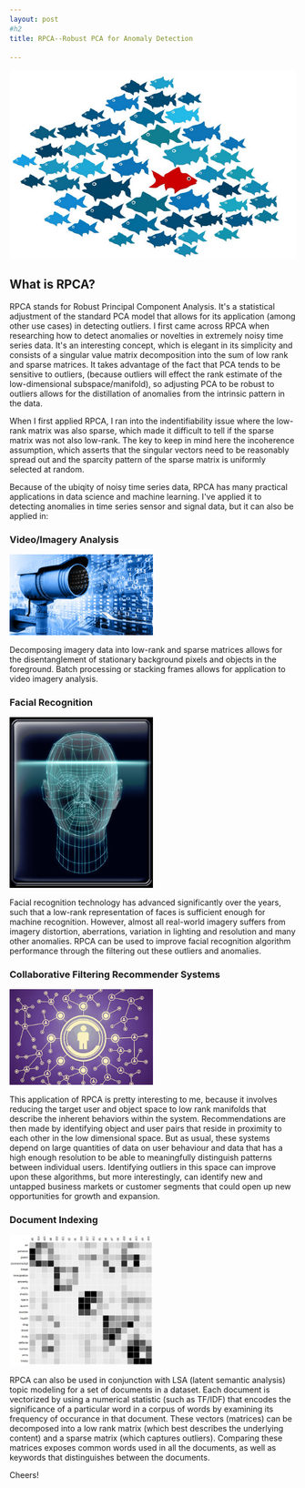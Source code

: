 ```yaml
---
layout: post
#h2
title: RPCA--Robust PCA for Anomaly Detection 

---
```

![alt_text](/pics/anomalydet.png) 


## What is RPCA?
RPCA stands for Robust Principal Component Analysis.  It's a statistical adjustment of the standard PCA model that allows for its application (among other use cases) in detecting outliers.  I first came across RPCA when researching how to detect anomalies or novelties in extremely noisy time series data.  It's an interesting concept, which is elegant in its simplicity and consists of a singular value matrix decomposition into the sum of low rank and sparse matrices.  It takes advantage of the fact that PCA tends to be sensitive to outliers, (because outliers will effect the rank estimate of the low-dimensional subspace/manifold), so adjusting PCA to be robust to outliers allows for the distillation of anomalies from the intrinsic pattern in the data.  


When I first applied RPCA, I ran into the indentifiability issue where the low-rank matrix was also sparse, which made it difficult to tell if the sparse matrix was not also low-rank.  The key to keep in mind here the incoherence assumption, which asserts that the singular vectors need to be reasonably spread out and the sparcity pattern of the sparse matrix is uniformly selected at random.    


Because of the ubiqity of noisy time series data, RPCA has many practical applications in data science and machine learning.  I've applied it to detecting anomalies in time series sensor and signal data, but it can also be applied in:


### Video/Imagery Analysis
<img src="/pics/video_surveillance.jpg" style="margin-left: auto; margin-right: auto; width: 50%;">

Decomposing imagery data into low-rank and sparse matrices allows for the disentanglement of stationary background pixels and objects in the foreground.  Batch processing or stacking frames allows for application to video imagery analysis.



### Facial Recognition
<img src="/pics/facial-recognition.jpg" style="margin-left: auto; margin-right: auto; width: 50%;">

Facial recognition technology has advanced significantly over the years, such that a low-rank representation of faces is sufficient enough for machine recognition.  However, almost all real-world imagery suffers from imagery distortion, aberrations, variation in lighting and resolution and many other anomalies.  RPCA can be used to improve facial recognition algorithm performance through the filtering out these outliers and anomalies.  



### Collaborative Filtering Recommender Systems
<img src="/pics/collaborativefiltering.jpg" style="margin-left: auto; margin-right: auto; width: 50%;">

This application of RPCA is pretty interesting to me, because it involves reducing the target user and object space to low rank manifolds that describe the inherent behaviors within the system.  Recommendations are then made by identifying object and user pairs that reside in proximity to each other in the low dimensional space.  But as usual, these systems depend on large quantities of data on user behaviour and data that has a high enough resolution to be able to meaningfully distinguish patterns between individual users.  Identifying outliers in this space can improve upon these algorithms, but more interestingly, can identify new and untapped business markets or customer segments that could open up new opportunities for growth and expansion.  



### Document Indexing 
<img src="/pics/latentsemanticindex.jpg" style="margin-left: auto; margin-right: auto; width: 50%;">

RPCA can also be used in conjunction with LSA (latent semantic analysis) topic modeling for a set of documents in a dataset.  Each document is vectorized by using a numerical statistic (such as TF/IDF) that encodes the significance of a particular word in a corpus of words by examining its frequency of occurance in that document.  These vectors (matrices) can be decomposed into a low rank matrix (which best describes the underlying content) and a sparse matrix (which captures outliers).  Comparing these matrices exposes common words used in all the documents, as well as keywords that distinguishes between the documents.  


Cheers!

